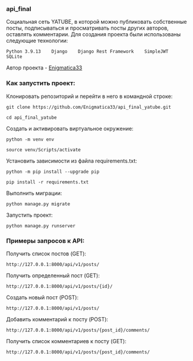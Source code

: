 ### api_final
Социальная сеть YATUBE, в которой можно публиковать собственные посты, подписываться и просматривать посты других авторов, оставлять комментарии. Для создания проекта были использованы следующие технологии: 
```
Python 3.9.13    Django    Django Rest Framework    SimpleJWT    SQLite
```

Автор проекта - [Enigmatica33](https://github.com/Enigmatica33)


### Как запустить проект:

Клонировать репозиторий и перейти в него в командной строке:

```
git clone https://github.com/Enigmatica33/api_final_yatube.git
```

```
cd api_final_yatube
```

Cоздать и активировать виртуальное окружение:

```
python -m venv env
```

```
source venv/Scripts/activate
```

Установить зависимости из файла requirements.txt:

```
python -m pip install --upgrade pip
```

```
pip install -r requirements.txt
```

Выполнить миграции:

```
python manage.py migrate
```

Запустить проект:

```
python manage.py runserver
```

### Примеры запросов к API:

Получить список постов (GET):
```
http://127.0.0.1:8000/api/v1/posts/
```
Получить определенный пост (GET):
```
http://127.0.0.1:8000/api/v1/posts/{id}/
```
Создать новый пост (POST):
```
http://127.0.0.1:8000/api/v1/posts/
```
Добавить комментарий к посту (POST):
```
http://127.0.0.1:8000/api/v1/posts/{post_id}/comments/
```
Получить список комментариев к посту (GET):
```
http://127.0.0.1:8000/api/v1/posts/{post_id}/comments/
```